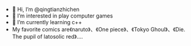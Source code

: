 - 👋 Hi, I’m @qingtianzhichen
- 👀 I’m interested in play computer games
- 🌱 I’m currently learning c++
- My favorite comics are《naruto》、《One piece》、《Tokyo Ghoul》、《Die. The pupil of latosolic red》....
<!---
qingtianzhichen/qingtianzhichen is a ✨ special ✨ repository because its `README.md` (this file) appears on your GitHub profile.
You can click the Preview link to take a look at your changes.
--->
